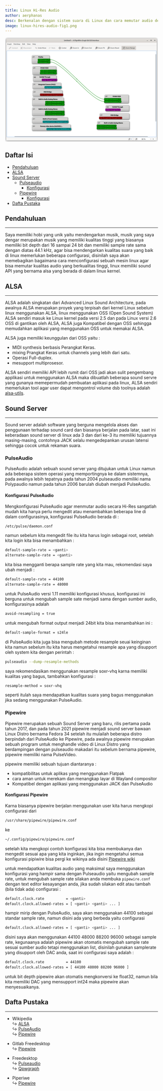 ```yaml
---
title: Linux Hi-Res Audio
author: aerphanas
desc: Berkenalan dengan sistem suara di Linux dan cara memutar audio dengan kualitas tinggi dengan mudah.
image: linux-hires-audio-fig1.png
---
```


![ A PipeWire Graph Qt GUI Interface](/images/linux-hires-audio-fig1.png "A PipeWire Graph Qt GUI Interface")

## Daftar Isi

- [Pendahuluan](#pendahuluan)
- [ALSA](#alsa)
- [Sound Server](#sound-server)
  - [Pulseaudio](#pulseaudio)
    - [Konfigurasi](#konfigurasi-pulseaudio)
  - [Pipewire](#pipewire)
    - [Konfigurasi](#konfigurasi-pipewire)
- [Dafta Pustaka](#dafta-pustaka)

## Pendahuluan

---

Saya memiliki hobi yang unik yaitu mendengarkan musik, musik yang saya dengar merupakan musik yang memiliki kualitas tinggi yang biasanya memiliki bit depth dari 16 sampai 24 bit dan memiliki sample rate sama dengan diatas 44.1 kHz, agar bisa mendengarkan kualitas suara yang baik di linux memerlukan beberapa configurasi, disinilah saya akan memebagikan bagaimana cara menconfigurasi sebuah mesin linux agar bisa memutar kualitas audio yang berkualitas tinggi, linux memiliki sound API yang bernama alsa yang berada di dalam linux kernel.

## ALSA

---

ALSA adalah singkatan dari Advanced Linux Sound Architecture, pada awalnya ALSA merupakan proyek yang terpisah dari kernel Linux sebelum linux menggunakan ALSA, linux menggunakan OSS (Open Sound System) ALSA sendiri masuk ke Linux kernel pada versi 2.5 dan pada Linux versi 2.6 OSS di gantikan oleh ALSA, ALSA juga Kompatibel dengan OSS sehingga memudahkan aplikasi yang menggunakan OSS untuk memakai ALSA.

ALSA juga memiliki keunggulan dari OSS yaitu :

- MIDI synthesis berbasis Perangkat Keras.
- mixing Prangkat Keras untuk channels yang lebih dari satu.
- Operasi Full-duplex.
- mesupport multiprosesor.

ALSA sendiri memiliki API lebih rumit dari OSS jadi akan sulit pengembang applikasi untuk menggunakan ALSA maka dibuatlah beberapa sound servre yang gunanya memepermudah pembuatan aplikasi pada linux, ALSA sendiri memerlukan tool agar user dapat mengontrol volume dsb toolnya adalah [alsa-utils](https://pkgs.org/download/alsa-utils).

## Sound Server

---

Sound server adalah software yang berguna mengelola akses dan penggunaan terhadap sound card dan biasanya berjalan pada latar, saat ini keberadaan sound server di linux ada 3 dan dari ke-3 itu memiliki tujuannya masing-masing, contohnya JACK selalu mengedepankan urusan latensi sehingga cocok untuk rekaman suara.

### PulseAudio

PulseAudio adalah sebuah sound server yang ditujukan untuk Linux namun ada beberapa sistem operasi yang memportingnya ke dalam sistemnya, pada awalnya lebih tepatnya pada tahun 2004 pulseaudio memiliki nama Polypaudio namun pada tahun 2006 barulah diubah menjadi PulseAudio.

#### Konfigurasi PulseAudio

Mengkonfigurasi PulseAudio agar menmutar audio secara Hi-Res sangatlah mudah kita hanya perlu mengedit atau menambahkan beberapa line di dalam configurasinya, konfigurasi PulseAudio berada di :

```sh
/etc/pulse/daemon.conf
```

namun sebelum kita mengedit file itu kita harus login sebagai root, setelah kita login kita bisa menambahkan :

```sh
default-sample-rate = <ganti>
alternate-sample-rate = <ganti>
```

kita bisa mengganti berapa sample rate yang kita mau, rekomendasi saya ubah menjadi :

```sh
default-sample-rate = 44100
alternate-sample-rate = 48000
```

untuk PulseAudio versi 1.11 memiliki konfigurasi khusus, konfigurasi ini berguna untuk mengubah sample sate menjadi sama dengan sumber audio, konfigurasinya adalah

```sh
avoid-resampling = true
```

untuk mengubah format output menjadi 24bit kita bisa menambahkan ini :

```sh
default-sample-format = s24le
```

di PulseAudio kita juga bisa mengubah metode resample seuai keinginan kita namun sebelum itu kita harus mengetahui resample apa yang disupport oleh system kita dengan perintah :

```sh
pulseaudio --dump-resample-methods
```

saya rekomendasikan menggunakan resample soxr-vhq karna memiliki kualitas yang bagus, tambahkan konfigurasi :

```sh
resample-method = soxr-vhq
```

seperti itulah saya mendapatkan kualitas suara yang bagus menggunakan jika sedang menggunakan PulseAudio.

### Pipewire

Pipewire merupakan sebuah Sound Server yang baru, rilis pertama pada tahun 2017, dan pada tahun 2021 pipewire menjadi sound server bawaan Linux Distro bernama Fedora 34 setelah itu mulailah beberapa distro berpindah dari PulseAudio ke Pipewire, pada awalnya pipewire merupakan sebuah program untuk menghandle video di Linux Distro yang berdampingan dengan pulseaudio makadari itu sebelum bernama pipewire, pipewire memiliki nama PulseVideo.

pipewire memiliki sebuah tujuan diantaranya :

- kompatibilitas untuk aplikas yang menggunakan Flatpak
- cara aman untuk merekam dan menangkap layar di Wayland compositor
- Kompatibel dengan aplikasi yang menggunakan JACK dan PulseAudio

#### Konfigurasi Pipewire

Karna biasanya pipewire berjalan menggunakan user kita harus mengkopi configurasi dari

```sh
/usr/share/pipewire/pipewire.conf
```

ke

```sh
~/.config/pipewire/pipewire.conf

```

setelah kita mengkopi contoh konfigurasi kita bisa membukanya dan mengedit sesuai apa yang kita inginkan, jika ingin mengetahui semua konfigurasi pipiwire bisa pergi ke wikinya ada disini [Pipewire wiki](https://gitlab.freedesktop.org/pipewire/pipewire/-/wikis/home)

untuk mendapatkan kualitas audio yang maksimal saya menggunakan konfigurasi yang hampir sama dengan Pulseaudio yaitu mengubah sample rate, untuk mengubah sample rate silakan anda membuka ```pipewire.conf``` dengan text editor kesayangan anda, jika sudah silakan edit atau tambah (bila tidak ada) configurasi :

```sh
default.clock.rate          = <ganti>
default.clock.allowed-rates = [ <ganti> <ganti> ... ]
```

hampir mirip dengan PulseAudio, saya akan menggunakan 44100 sebagai standar sample rate, namun disini ada yang berbeda yaitu configurasi

```sh
default.clock.allowed-rates = [ <ganti> <ganti> ... ]
```

disini saya akan menggunakan 44100 48000 88200 96000 sebagai sample rate, kegunaanya adalah pipewire akan otomatis mengubah sample rate sesuai sumber audio tetapi menggunakan list, disinilah gunakan samplerate yang disupport oleh DAC anda, saat ini configurasi saya adalah :

```sh
default.clock.rate          = 44100
default.clock.allowed-rates = [ 44100 48000 88200 96000 ]
```

untuk bit depth pipewire akan otomatis mengkonversi ke float32, namun bila kita memiliki DAC yang mensupport int24 maka pipewire akan menyesuaikanya.

## Dafta Pustaka

---

- Wikipedia  
↪ [ALSA](https://en.wikipedia.org/wiki/Advanced_Linux_Sound_Architecture)  
↪ [PulseAudio](https://en.wikipedia.org/wiki/PulseAudio)  
↪ [Pipewire](https://en.wikipedia.org/wiki/PipeWire)  

- Gitlab Freedesktop  
↪ [Pipewire](https://gitlab.freedesktop.org/pipewire/pipewire/-/wikis/home)  

- Freedesktop  
↪ [Pulseaudio](https://www.freedesktop.org/wiki/Software/PulseAudio/)  
↪ [Qpwgraph](https://gitlab.freedesktop.org/rncbc/qpwgraph)

- Piperiwe  
↪ [Pipewire](https://pipewire.org/)
